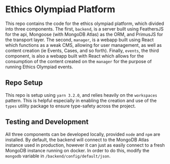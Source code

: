 # Ethics Olympiad Platform

This repo contains the code for the ethics olympiad platform, which divided into three components. The first, `backend`, is a server built using FeathersJS for the api, Mongoose (with MongoDB Atlas) as the ORM, and PrimusJS for the transport layer. The second, `manager`, is a webapp built using React which functions as a weak CMS, allowing for user management, as well as content creation (ie Events, Cases, and so forth). Finally, `events`, the third component, is also a webapp built with React which allows for the consumption of the content created on the `manager` for the purpose of running Ethics Olympiad events.

## Repo Setup

This repo is setup using `yarn 3.2.0`, and relies heavily on the `workspaces` pattern. This is helpful especially in enabling the creation and use of the `types` utility package to ensure type-safety across the project.

## Testing and Development

All three components can be developed locally, provided `node` and `npm` are installed. By default, the backend will connect to the MongoDB Atlas instance used in production, however it can just as easily connect to a fresh MongoDB instance running on docker. In order to do this, modify the `mongodb` variable in `/backend/config/default/json`.
